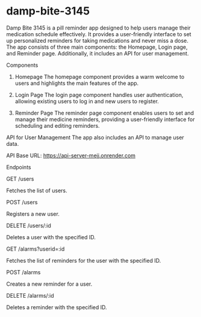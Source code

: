 # damp-bite-3145

Damp Bite 3145 is a pill reminder app designed to help users manage their medication schedule effectively. It provides a user-friendly interface to set up personalized reminders for taking medications and never miss a dose. The app consists of three main components: the Homepage, Login page, and Reminder page. Additionally, it includes an API for user management.

Components
1. Homepage
The homepage component provides a warm welcome to users and highlights the main features of the app.

2. Login Page
The login page component handles user authentication, allowing existing users to log in and new users to register.

3. Reminder Page
The reminder page component enables users to set and manage their medicine reminders, providing a user-friendly interface for scheduling and editing reminders.

API for User Management
The app also includes an API to manage user data.

API Base URL: https://api-server-mejj.onrender.com

Endpoints

GET /users

Fetches the list of users.

POST /users

Registers a new user.

DELETE /users/:id

Deletes a user with the specified ID.

GET /alarms?userid=:id

Fetches the list of reminders for the user with the specified ID.

POST /alarms

Creates a new reminder for a user.

DELETE /alarms/:id

Deletes a reminder with the specified ID.